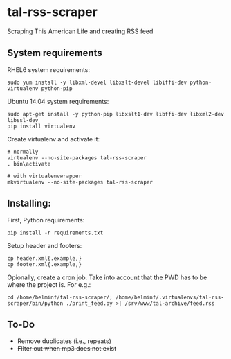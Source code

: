 tal-rss-scraper
===============

Scraping This American Life and creating RSS feed

System requirements
---

RHEL6 system requirements:
```
sudo yum install -y libxml-devel libxslt-devel libiffi-dev python-virtualenv python-pip 
```

Ubuntu 14.04 system requirements:
```
sudo apt-get install -y python-pip libxslt1-dev libffi-dev libxml2-dev libssl-dev
pip install virtualenv
```

Create virtualenv and activate it:
```
# normally
virtualenv --no-site-packages tal-rss-scraper
. bin\activate

# with virtualenvwrapper
mkvirtualenv --no-site-packages tal-rss-scraper
```

Installing:
----

First, Python requirements:
```
pip install -r requirements.txt
```

Setup header and footers:
```
cp header.xml{.example,}
cp footer.xml{.example,}
```

Opionally, create a cron job. Take into account that the PWD has to be where the project is. For e.g.:

```
cd /home/belminf/tal-rss-scraper/; /home/belminf/.virtualenvs/tal-rss-scraper/bin/python ./print_feed.py >| /srv/www/tal-archive/feed.rss
```

To-Do
-----
- Remove duplicates (i.e., repeats)
- ~~Filter out when mp3 does not exist~~
